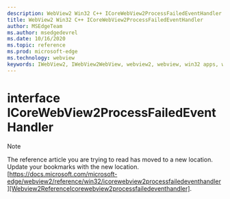 ```yaml
---
description: WebView2 Win32 C++ ICoreWebView2ProcessFailedEventHandler
title: WebView2 Win32 C++ ICoreWebView2ProcessFailedEventHandler
author: MSEdgeTeam
ms.author: msedgedevrel
ms.date: 10/16/2020
ms.topic: reference
ms.prod: microsoft-edge
ms.technology: webview
keywords: IWebView2, IWebView2WebView, webview2, webview, win32 apps, win32, edge, ICoreWebView2, ICoreWebView2Controller, browser control, edge html, ICoreWebView2ProcessFailedEventHandler
---
```


# interface ICoreWebView2ProcessFailedEventHandler 

> [!NOTE]
> The reference article you are trying to read has moved to a new location.  
> Update your bookmarks with the new location.  
> [https://docs.microsoft.com/microsoft-edge/webview2/reference/win32/icorewebview2processfailedeventhandler][Webview2ReferenceIcorewebview2processfailedeventhandler].  

[Webview2ReferenceIcorewebview2processfailedeventhandler]: /microsoft-edge/webview2/reference/win32/icorewebview2processfailedeventhandler "interface ICoreWebView2ProcessFailedEventHandler | Microsoft Docs"
